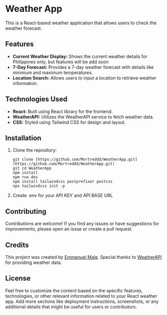 # Weather App

This is a React-based weather application that allows users to check the weather forecast.

## Features

- **Current Weather Display:** Shows the current weather details for Philippines only, but features will be add soon
- **7-Day Forecast:** Provides a 7-day weather forecast with details like minimum and maximum temperatures.
- **Location Search:** Allows users to input a location to retrieve weather information.

## Technologies Used

- **React:** Built using React library for the frontend.
- **WeatherAPI:** Utilizes the WeatherAPI service to fetch weather data.
- **CSS:** Styled using Tailwind CSS for design and layout.

## Installation

1. Clone the repository:

   ```
   git clone [https://github.com/Mortreddd/WeatherApp.git](https://github.com/Mortreddd/WeatherApp.git)
   git cd WeatherApp
   npm install
   npm run dev
   npm install tailwindcss postprefixer postcss
   npx tailwindcss init -p
   ```
2. Create .env for your API KEY and API BASE URL

##  Contributing
Contributions are welcome! If you find any issues or have suggestions for improvements, please open an issue or create a pull request.

##  Credits
This project was created by [Emmanuel Male](https://github.com/Mortreddd/). Special thanks to [WeatherAPI](https://www.weatherapi.com/) for providing weather data.

##  License
Feel free to customize the content based on the specific features, technologies, or other relevant information related to your React weather app. Add more sections like deployment instructions, screenshots, or any additional details that might be useful for users or contributors.
